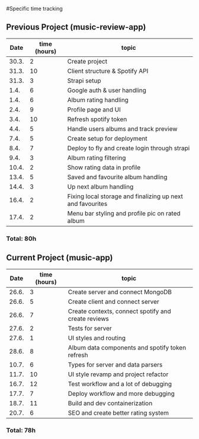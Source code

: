 #Specific time tracking

## Previous Project (music-review-app)
| Date       | time (hours)   | topic          |
|------------|----------------|----------------|
| 30.3.      | 2             | Create project             |
| 31.3.      | 10             | Client structure & Spotify API             |
| 31.3.      | 3             | Strapi setup |
| 1.4.      | 6             | Google auth & user handling |
| 1.4.      | 6             | Album rating handling |
| 2.4.      | 9             | Profile page and UI |
| 3.4.      | 10             | Refresh spotify token |
| 4.4.      | 5             | Handle users albums and track preview |
| 7.4.      | 5             | Create setup for deployment |
| 8.4.      | 7             | Deploy to fly and create login through strapi |
| 9.4.      | 3             | Album rating filtering |
| 10.4.      | 2             | Show rating data in profile |
| 13.4.      | 5             | Saved and favourite album handling |
| 14.4.      | 3             | Up next album handling |
| 16.4.      | 2             | Fixing local storage and finalizing up next and favourites |
| 17.4.      | 2             | Menu bar styling and profile pic on rated album |

### Total: 80h

## Current Project (music-app)
| Date       | time (hours)   | topic          |
|------------|----------------|----------------|
| 26.6.      | 3             | Create server and connect MongoDB |
| 26.6.      | 5             | Create client and connect server |
| 26.6.      | 7             | Create contexts, connect spotify and create reviews |
| 27.6.      | 2             | Tests for server |
| 27.6.      | 1             | UI styles and routing |
| 28.6.      | 8             | Album data components and spotify token refresh |
| 10.7.      | 6             | Types for server and data parsers |
| 11.7.      | 10             | UI style revamp and project refactor |
| 16.7.      | 12             | Test workflow and a lot of debugging |
| 17.7.      | 7             | Deploy workflow and more debugging |
| 18.7.      | 11             | Build and dev containerization |
| 20.7.      | 6             | SEO and create better rating system |

### Total: 78h